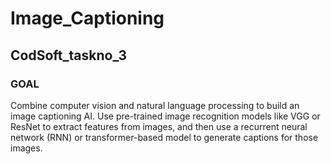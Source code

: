 # Image_Captioning
## CodSoft_taskno_3
### GOAL
Combine computer vision and natural language processing to build
an image captioning AI. Use pre-trained image recognition models
like VGG or ResNet to extract features from images, and then use a
recurrent neural network (RNN) or transformer-based model to generate captions for those images.
